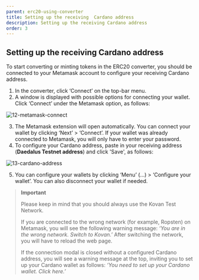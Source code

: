 ```yaml
---
parent: erc20-using-converter
title: Setting up the receiving  Cardano address
description: Setting up the receiving Cardano address
order: 3
---
```


## Setting up the receiving Cardano address

To start converting or minting tokens in the ERC20 converter, you should be connected to your Metamask account to configure your receiving Cardano address.

1. In the converter, click ‘Connect’ on the top-bar menu. 
2. A window is displayed with possible options for connecting your wallet. Click ‘Connect’ under the Metamask option, as follows:

![12-metamask-connect](https://ucarecdn.com/d0286e22-e915-4648-9a1a-2b2e29f53835/)

3. The Metamask extension will open automatically. You can connect your wallet by clicking ‘Next’ > ‘Connect’. If your wallet was already connected to Metamask, you will only have to enter your password.
4. To configure your Cardano address, paste in your receiving address (**Daedalus Testnet address**) and click 'Save', as follows:

![13-cardano-address](https://ucarecdn.com/be10618c-d38e-4f95-8544-b79223652e50/)

5. You can configure your wallets by clicking ‘Menu’ (...) > ‘Configure your wallet’. You can also disconnect your wallet if needed.

> **Important**
> 
> Please keep in mind that you should always use the Kovan Test Network.
> 
> If you are connected to the wrong network (for example, Ropsten) on Metamask, you will see the following warning message: 
> *‘You are in the wrong network. Switch to Kovan.’*
> After switching the network, you will have to reload the web page.
> 
> If the connection modal is closed without a configured Cardano address, you will see a warning message at the top, inviting you to set up your Cardano wallet as follows:
> *‘You need to set up your Cardano wallet. Click here.’*
